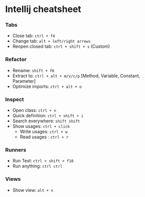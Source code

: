 # Intellij cheatsheet

### Tabs
- Close tab: `ctrl + f4`
- Change tab: `alt + left/right arrows`
- Reopen closed tab: `ctrl + shift + s` (Custom)


### Refactor
- Rename: `shift + f6`
- Extract to: `ctrl + alt + m/v/c/p` [Method, Variable, Constant, Parameter]
- Optimize imports: `ctrl + alt + o`

### Inspect
- Open class: `ctrl + n`
- Quick definition: `ctrl + shift + i`
- Search everywhere: `shift shift`
- Show usages: `ctrl + click`
  - Write usages: `ctrl + w`
  - Read usages : `ctrl + r`

### Runners

- Run Test: `ctrl + shift + f10`
- Run anything: `ctrl ctrl`

### Views

- Show view: `alt + n`

